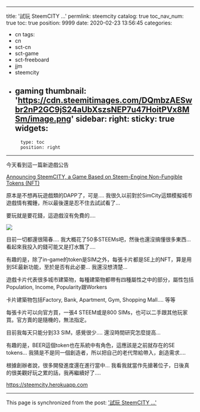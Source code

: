 
---
title: '試玩 SteemCITY ...'
permlink: steemcity
catalog: true
toc_nav_num: true
toc: true
position: 9999
date: 2020-02-23 13:56:45
categories:
- cn
tags:
- cn
- sct-cn
- sct-game
- sct-freeboard
- jjm
- steemcity
- gaming
thumbnail: 'https://cdn.steemitimages.com/DQmbzAESwbr2nP2GC9jS24aUbXszsNEP7u47HoitPVx8MSm/image.png'
sidebar:
    right:
        sticky: true
widgets:
    -
        type: toc
        position: right
---


今天看到這一篇新遊戲公告 

[Announcing SteemCITY, a Game Based on Steem-Engine Non-Fungible Tokens (NFT)](https://steemit.com/hive-167922/@gerber/announcing-steemcity-a-game-based-on-steem-engine-non-fungible-tokens-nft)

原本是不想再玩遊戲類的DAPP了，可是.... 我很久以前對於SimCity這類模擬城市遊戲情有獨鍾，所以最後還是忍不住去試試看了...

要玩就是要花錢，這遊戲沒有免費的....

![](https://cdn.steemitimages.com/DQmbzAESwbr2nP2GC9jS24aUbXszsNEP7u47HoitPVx8MSm/image.png)

目前一切都還很陽春.... 我大概花了50多STEEMs吧，然後也還沒搞懂很多東西... 看起來我投入的錢可能又是打水飄了....

有趣的是，除了in-game的token是SIM之外，每張卡片都是SE上的NFT，算是用到SE最新功能，至於是否有此必要... 我還沒想清楚...

遊戲卡片代表很多城市建築物，每種建築物都帶有四種屬性之中的部分，屬性包括Population, Income, Popularity跟Workers

卡片建築物包括Factory, Bank, Apartment, Gym, Shopping Mall.... 等等

每張卡片可以向官方買，一張4 STEEM或是800 SIMs，也可以二手跟其他玩家買。官方賣的是隨機的，無法指定。

目前我每天只能分到33 SIM，感覺很少.... 還沒時間研究怎麼提高...

有趣的是，BEER這個token也在系統中有角色，這應該是之前就存在的SE tokens... 我猜是不是同一個創造者，所以把自己的老代幣給帶入，創造需求....

根據創辦者說，很多開發進度還在進行當中... 我看我就當作先搶著位子，日後真的很美觀好玩之累的話，我再繼續好了....

https://steemcity.herokuapp.com

- - -

This page is synchronized from the post: ['試玩 SteemCITY ...'](https://steemit.com/@deanliu/steemcity)
